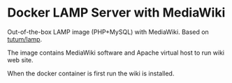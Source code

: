 # Docker LAMP Server with MediaWiki

Out-of-the-box LAMP image (PHP+MySQL) with MediaWiki. Based on
[tutum/lamp](https://github.com/tutumcloud/lamp).

The image contains MediaWiki software and Apache virtual host to run wiki web
site.

When the docker container is first run the wiki is installed.
